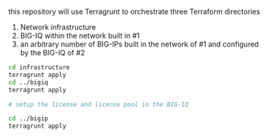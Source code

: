 this repository will use Terragrunt to orchestrate three Terraform directories

1. Network infrastructure
2. BIG-IQ within the network built in #1
3. an arbitrary number of BIG-IPs built in the network of #1 and configured by the BIG-IQ of #2

```bash
cd infrastructure
terragrunt apply
cd ../bigiq
terragrunt apply

# setup the license and license pool in the BIG-IQ

cd ../bigip
terragrunt apply